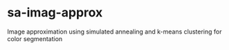 # sa-imag-approx
Image approximation using simulated annealing and k-means clustering for color segmentation
